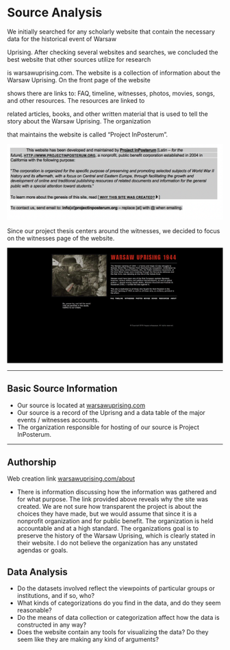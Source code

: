 # Source Analysis

We initially searched for any scholarly website that contain the necessary data for the historical event of Warsaw 

Uprising. After checking several websites and searches, we concluded the best website that other sources utilize for research 

is warsawuprising.com. The website is a collection of information about the Warsaw Uprising. On the front page of the website 

shows there are links to: FAQ, timeline, witnesses, photos, movies, songs, and other resources. The resources are linked to 

related articles, books, and other written material that is used to tell the story about the Warsaw Uprising. The organization 

that maintains the website is called “Project InPosterum”.

![Picture](imgs/projectin_posterum.png)

Since our project thesis centers around the witnesses, we decided to focus on the witnesses page of the website. 

![Picture](imgs/Witnesses.png)

---

## Basic Source Information

* Our source is located at [warsawuprising.com](http://www.warsawuprising.com/witness.htm)
* Our source is a record of the Uprisng and a data table of the major events / witnesses accounts.
* The organization responsible for hosting of our source is Project InPosterum.

---

## Authorship

Web creation link [warsawuprising.com/about](http://www.warsawuprising.com/about.htm)

* There is information discussing how the information was gathered and for what purpose. The link provided above reveals why the site was created.
We are not sure how transparent the project is about the choices they have made, but we would assume that since it is a nonprofit organization and for public benefit. The organization is held accountable and at a high standard.
The organizations goal is to preserve the history of the Warsaw Uprising, which is clearly stated in their website.
I do not believe the organization has any unstated agendas or goals.


## Data Analysis

* Do the datasets involved reflect the viewpoints of particular groups or institutions, and if so, who?
* What kinds of categorizations do you find in the data, and do they seem reasonable?
* Do the means of data collection or categorization affect how the data is constructed in any way?
* Does the website contain any tools for visualizing the data? Do they seem like they are making any kind of arguments?
